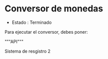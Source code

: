 <h1>Conversor de monedas</h1>

- Estado : Terminado

Para ejecutar el conversor, debes poner:

"""API"""

Sistema de resgistro 2

